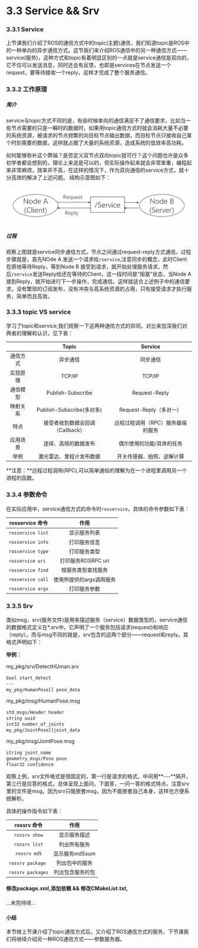 # 3.3 Service && Srv
### 3.3.1 Service
上节课我们介绍了ROS的通信方式中的topic(主题)通信，我们知道topic是ROS中的一种单向的异步通信方式。这节我们来介绍ROS通信中的另一种通信方式——service(服务)，这种方式和topic有着明显区别的一点就是service通信是双向的，它不仅可以发送消息，同时还会有反馈，也即是services在节点发送一个request，要等待接收一个reply，这样才完成了整个服务通信。
### 3.3.2 工作原理
##### 简介
service与topic方式不同的是，有些时候单向的通信满足不了通信要求，比如当一些节点需要的只是一瞬时的数据时，如果用topic通信方式时就会消耗大量不必要的系统资源，被请求的节点频繁的向目标节点输出数据，而目标节点只接收自己某个时刻需要的数据，这样就占据了大量的系统资源，造成系统的低效率高功耗。

如何能够弥补这个弊端？是否定义双节点双向topic就可行？这个问题也许是众多初学者都会想到的，理论上来说是可以的，但实际操作起来就会非常笨重，编程起来非常麻烦，效率并不高，在这样的情况下，作为双向通信的service方式，就十分高效的解决了上述问题。
结构示意图如下：

![](/assets/TIM图片20171116141511.png)

##### 过程
观察上图就是service同步通信方式，节点之间通过request-reply方式通信。过程步骤就是，首先NOde A 发送一个请求给`/service`,注意同步的概念，此时Client在原地等待Reply，等到Node B 接受到请求，就开始处理服务请求。然后`/service`发送Reply给还在等待的Client，这一段时间是"阻塞"状态，当Node A接到Reply，就开始进行下一步操作，完成通信。这样就适合上述例子中的通信要求，没有繁琐的订阅发布，没有冲突与高系统资源的占用，只有接受请求才执行服务，简单而且高效。

### 3.3.3 topic VS service
学习了topic和service,我们观察一下这两种通信方式的异同，对比来加深我们对两者的理解和认识，见下表：


|        | Topic | Service|
| :------: | :------:  |:------: |
| 通信方式  |  异步通信 |同步通信|
| 实现原理  |  TCP/IP  |TCP/IP| 
| 通信模型  |  Publish-Subscribe |Request-Reply   |
| 映射关系  |  Publish-Subscribe(多对多)|Request-Reply（多对一）|
|特点    |  接受者收到数据会回调（Callback）  |远程过程调用（RPC）服务器端的服务|
|应用场景   | 连续、高频的数据发布 |偶尔使用的功能/具体的任务|
|举例|激光雷达、里程计发布数据  |开关传感器、拍照、逆解计算|

**注意：**远程过程调用(RPC),可以简单通俗的理解为在一个进程里调用另一个进程的函数。


### 3.3.4 参数命令

在实际应用中，service通信方式的命令时`rosservice`，具体的命令参数如下表：


|    rosservice 命令    | 作用 |
| :------:   | :------:           |
| `rosservice list`  |   显示服务列表 |
| `rosservice info`   |  打印服务信息  |
| `rosservice type`   |  打印服务类型 |
| `rosservice uri `    |  打印服务ROSRPC uri|
| `rosservice find`     |  按服务类型查找服务  |
|`rosservice call`    |  使用所提供的args调用服务 |
|`rosservice args` |  打印服务参数  |

### 3.3.5 Srv
类似msg，srv(服务文件)是用来描述服务（service）数据类型的，service通信的数据格式定义在*.srv中。它声明了一个服务包括请求(request)和响应（reply）。而与msg不同的就是，srv包含的这两个部分——request和reply。其格式声明如下：

**举例：**

my_pkg/srv/DetectHUman.srv

    bool start_detect
    ---
    my_pkg/HumanPose[] pose_data
    
my_pkg/msg/HumanPose.msg

    std_msgs/Header header
    string uuid
    int32 number_of_joints
    my_pkg/JointPose[]joint_data
    
my_pkg/msg/JointPose.msg

    string joint_name
    geometry_msgs/Pose pose
    floar32 confidence
    
观察上例，srv文件格式是很固定的，第一行是请求的格式，中间用**---**隔开，第三行是应答的格式。总体呈现上面问，下面答，一问一答的格式特点。注意srv里的文件是msg，因为srv只能嵌套msg，因为不能嵌套自己本身，这样也方便系统解析。


具体的操作指令如下表：

|    rossrv 命令    | 作用 |
| :------:   | :------:           |
| `rossrv show`  |  显示服务描述|
| `rossrv list`   | 列出所有服务  |
| `rossrv md5`   |  显示服务md5sum |
| `rossrv package `    |  列出包中的服务|
|`rossrv packages`    |  列出包含服务的包|

#### 修改package.xml,添加依赖 && 修改CMakeList.txt,
...未完待续...
#### 小结
本节继上节课介绍了topic通信方式后，又介绍了ROS通信方式的服务，下节课我们将继续介绍另一种ROS通信方式——参数服务器。



